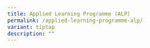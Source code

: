 ```yaml
---
title: Applied Learning Programme (ALP)
permalink: /applied-learning-programme-alp/
variant: tiptap
description: ""
---
```

